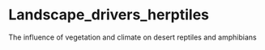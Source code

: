 # Landscape_drivers_herptiles
The influence of vegetation and climate on desert reptiles and amphibians
